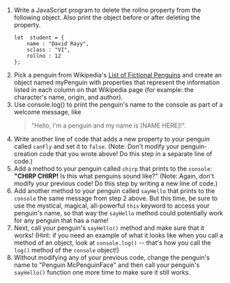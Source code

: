 1. Write a JavaScript program to delete the rollno property from the following object. Also print the object before or after deleting the property.
    ```
    let  student = { 
        name : "David Rayy", 
        sclass : "VI", 
        rollno : 12 
    };
    ```
2.  Pick a penguin from Wikipedia's [List of Fictional Penguins](https://en.wikipedia.org/wiki/List_of_fictional_penguins) and create an object named myPenguin with properties that represent the information listed in each column on that Wikipedia page (for example: the character's name, origin, and author).
3. Use console.log() to print the penguin's name to the console as part of a welcome message, like 
    > "Hello, I'm a penguin and my name is [NAME HERE]!".
4.  Write another line of code that adds a new property to your penguin called `canFly` and set it to `false`. (Note: Don't modify your penguin-creation code that you wrote above! Do this step in a separate line of code.)
5. Add a method to your penguin called `chirp` that prints to the `console`: **"CHIRP CHIRP!** Is this what penguins sound like?" (Note: Again, don't modify your previous code! Do this step by writing a new line of code.)
6. Add another method to your penguin called `sayHello` that prints to the `console` the same message from step 2 above. But this time, be sure to use the mystical, magical, all-powerful `this` keyword to access your penguin's name, so that way the `sayHello` method could potentially work for any penguin that has a name!
7. Next, call your penguin's `sayHello()` method and make sure that it works! (Hint: if you need an example of what it looks like when you call a method of an object, look at `console.log()` -- that's how you call the `log()` method of the `console` object!)
8. Without modifying any of your previous code, change the penguin's name to "Penguin McPenguinFace" and then call your penguin's `sayHello()` function one more time to make sure it still works.

